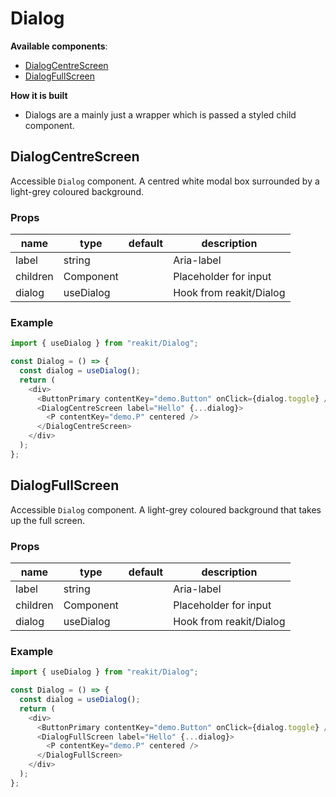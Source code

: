 # Dialog

**Available components**:

- [DialogCentreScreen](#DialogCentreScreen)
- [DialogFullScreen](#DialogFullScreen)

**How it is built**

- Dialogs are a mainly just a wrapper which is passed a styled child component.

## DialogCentreScreen

Accessible `Dialog` component.
A centred white modal box surrounded by a light-grey coloured background.

### Props

| name     | type      | default | description             |
| -------- | --------- | ------- | ----------------------- |
| label    | string    |         | Aria-label              |
| children | Component |         | Placeholder for input   |
| dialog   | useDialog |         | Hook from reakit/Dialog |

### Example

```javascript
import { useDialog } from "reakit/Dialog";

const Dialog = () => {
  const dialog = useDialog();
  return (
    <div>
      <ButtonPrimary contentKey="demo.Button" onClick={dialog.toggle} />
      <DialogCentreScreen label="Hello" {...dialog}>
        <P contentKey="demo.P" centered />
      </DialogCentreScreen>
    </div>
  );
};
```

## DialogFullScreen

Accessible `Dialog` component.
A light-grey coloured background that takes up the full screen.

### Props

| name     | type      | default | description             |
| -------- | --------- | ------- | ----------------------- |
| label    | string    |         | Aria-label              |
| children | Component |         | Placeholder for input   |
| dialog   | useDialog |         | Hook from reakit/Dialog |

### Example

```javascript
import { useDialog } from "reakit/Dialog";

const Dialog = () => {
  const dialog = useDialog();
  return (
    <div>
      <ButtonPrimary contentKey="demo.Button" onClick={dialog.toggle} />
      <DialogFullScreen label="Hello" {...dialog}>
        <P contentKey="demo.P" centered />
      </DialogFullScreen>
    </div>
  );
};
```
